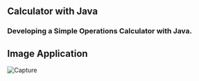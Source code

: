 ## Calculator with Java

### Developing a Simple Operations Calculator with Java.

## Image Application
![Capture](https://user-images.githubusercontent.com/84943777/156902708-ebbee831-bd46-4802-a5f9-3bdaf9e2e574.PNG)